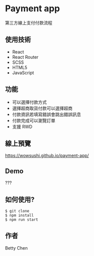 # Payment app
第三方線上支付付款流程

## 使用技術
- React
- React Router
- SCSS
- HTML5
- JavaScript

## 功能
- 可以選擇付款方式
- 選擇超商取貨付款可以選擇超商
- 付款資訊若填寫錯誤會跳出錯誤訊息
- 付款完成可以瀏覽訂單
- 支援 RWD

## 線上預覽
https://wowsushi.github.io/payment-app/

## Demo
???

## 如何使用?
```
$ git clone
$ npm install
$ npm run start
```

## 作者
Betty Chen
